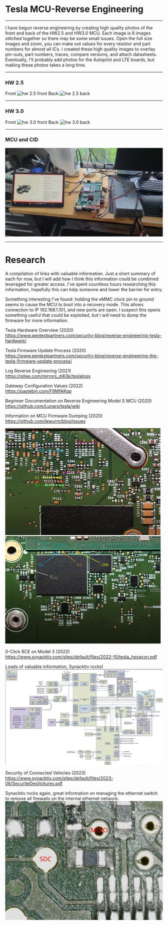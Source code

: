 # Tesla MCU-Reverse Engineering
---
I have begun reverse engineering by creating high quality photos of the front and back of the HW2.5 and HW3.0 MCU. Each image is 6 images stitched together so there may be some small issues. Open the full size images and zoom, you can make out values for every resistor and part numbers for almost all ICs. I created these high quality images to overlay pin-outs, part numbers, traces, compare versions, and attach datasheets. Eventually, I'll probably add photos for the Autopilot and LTE boards, but making these photos takes a long time.

---

### HW 2.5
Front
![hw 2.5 front](./assets/MCU_V2_5_Front.jpg)
Back
![hw 2.5 back](./assets/MCU_V2_5_Back.jpg)

---

### HW 3.0
Front
![hw 3.0 front](./assets/MCU_V3_Front.jpg)
Back
![hw 3.0 back](./assets/MCU_V3_Back.jpg)

---

### MCU and CID
![mcu and cid](./assets/MCU_And_CID.jpg)

---

# Research

A compilation of links with valuable information. Just a short summary of each for now, but I will add how I think this information could be combined leveraged for greater access. I've spent countless hours researching this information, hopefully this can help someone and lower the barrier for entry.

Something interesting I've found: holding the eMMC clock pin to ground seems to cause the MCU to boot into a recovery mode. This allows connection to IP 192.168.1.101, and new ports are open. I suspect this opens something useful that could be exploited, but I will need to dump the firmware for more information.

Tesla Hardware Overview (2020)
\
https://www.pentestpartners.com/security-blog/reverse-engineering-tesla-hardware/

Tesla Firmware Update Process (2020)\
https://www.pentestpartners.com/security-blog/reverse-engineering-the-tesla-firmware-update-process/

Log Reverse Engineering (2021)\
https://gitee.com/mirrors_d4l3k/teslalogs

Gateway Configuration Values (2022)\
https://pastebin.com/F9MfAKgp

Beginner Documentation on Reverse Engineering Model S MCU (2020)\
https://github.com/Lunars/tesla/wiki

Information on MCU Firmware Dumping (2020)\
https://github.com/lewurm/blog/issues

![eMMC pinout](./assets/emmc_pins_1.png)
![eMMC pinout](./assets/emmc_pins_2.png)

0-Click RCE on Model 3 (2022)\
https://www.synacktiv.com/sites/default/files/2022-10/tesla_hexacon.pdf

Loads of valuable information, Synacktiv rocks!
![block diagram](./assets/block_diagram.png)

Security of Connected Vehicles (2023)\
https://www.synacktiv.com/sites/default/files/2023-06/SecuriteDesVoitures.pdf

Synacktiv rocks again, great information on managing the ethernet switch to remove all firewalls on the internal ethernet network.
![switch](./assets/switch.png)
